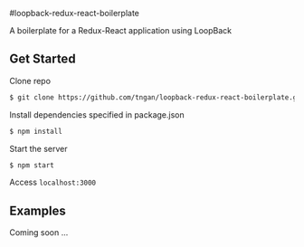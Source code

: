 #loopback-redux-react-boilerplate

A boilerplate for a Redux-React application using LoopBack

Get Started
---

Clone repo
```bash
$ git clone https://github.com/tngan/loopback-redux-react-boilerplate.git
```

Install dependencies specified in package.json
```bash
$ npm install
```

Start the server
```bash
$ npm start
```

Access `localhost:3000`

Examples
---

Coming soon ...